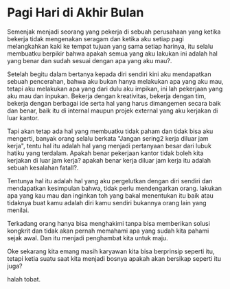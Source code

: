 # Pagi Hari di Akhir Bulan 

Semenjak menjadi seorang yang pekerja di sebuah perusahaan yang ketika bekerja tidak mengenakan seragam dan ketika aku setiap pagi melangkahkan kaki ke tempat tujuan yang sama setiap harinya, itu selalu membuatku berpikir bahwa apakah semua yang aku lakukan ini adalah hal yang benar dan sudah sesuai dengan apa yang aku mau?. 

Setelah begitu dalam bertanya kepada diri sendiri kini aku mendapatkan sebuah pencerahan, bahwa aku bukan hanya melakukan apa yang aku mau, tetapi aku melakukan apa yang dari dulu aku impikan, ini lah pekerjaan yang aku mau dan inpukan. Bekerja dengan kreativitas, bekerja dengan tim, bekerja dengan berbagai ide serta hal yang harus dimangemen secara baik dan benar, baik itu di internal maupun projek external yang aku kerjakan di luar kantor.

Tapi akan tetap ada hal yang membuatku tidak paham dan tidak bisa aku mengerti, banyak orang selalu berkata "Jangan sering2 kerja diluar jam kerja", tentu hal itu adalah hal yang menjadi pertanyaan besar dari lubuk hatiku yang terdalam. Apakah benar pekerjaan kantor tidak boleh kita  kerjakan di luar jam kerja? apakah benar kerja diluar jam kerja itu adalah sebuah kesalahan fatall?.

Tentunya hal itu adalah hal yang aku pergelutkan dengan diri sendiri  dan mendapatkan kesimpulan bahwa, tidak perlu mendengarkan orang. lakukan apa yang kau mau dan inginkan toh yang bakal menentukan itu baik atau tidaknya buat kamu adalah diri kamu sendiri bukannya orang lain yang menilai. 

Terkadang orang hanya bisa menghakimi tanpa bisa memberikan solusi kongkrit dan tidak akan pernah memahami apa yang sudah kita pahami sejak awal. Dan itu menjadi penghambat kita untuk maju. 

Oke sekarang kita emang masih karyawan kita bisa berprinsip seperti itu, tetapi ketia suatu saat kita menjadi bosnya apakah akan bersikap seperti itu juga? 

halah tobat. 
